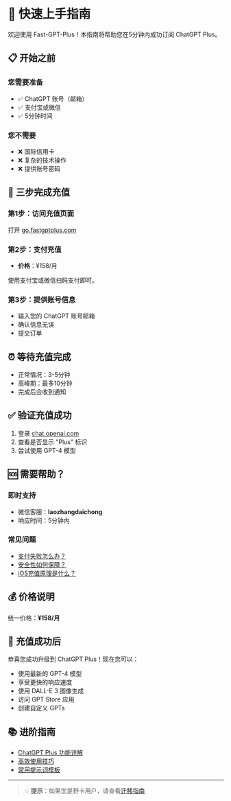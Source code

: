 # 🚀 快速上手指南

欢迎使用 Fast-GPT-Plus！本指南将帮助您在5分钟内成功订阅 ChatGPT Plus。

## 📋 开始之前

### 您需要准备
- ✅ ChatGPT 账号（邮箱）
- ✅ 支付宝或微信
- ✅ 5分钟时间

### 您不需要
- ❌ 国际信用卡
- ❌ 复杂的技术操作
- ❌ 提供账号密码

## 🎯 三步完成充值

### 第1步：访问充值页面
打开 [go.fastgptplus.com](https://go.fastgptplus.com)

### 第2步：支付充值
- **价格**：¥158/月

使用支付宝或微信扫码支付即可。

### 第3步：提供账号信息
- 输入您的 ChatGPT 账号邮箱
- 确认信息无误
- 提交订单

## ⏰ 等待充值完成

- 正常情况：3-5分钟
- 高峰期：最多10分钟
- 完成后会收到通知

## ✅ 验证充值成功

1. 登录 [chat.openai.com](https://chat.openai.com)
2. 查看是否显示 "Plus" 标识
3. 尝试使用 GPT-4 模型

## 🆘 需要帮助？

### 即时支持
- 微信客服：**laozhangdaichong**
- 响应时间：5分钟内

### 常见问题
- [支付失败怎么办？](docs/payment-failure-solution.md)
- [安全性如何保障？](docs/safety-guarantee.md)
- [iOS充值原理是什么？](docs/ios-recharge-principle.md)

## 💰 价格说明

统一价格：**¥158/月**

## 🎉 充值成功后

恭喜您成功升级到 ChatGPT Plus！现在您可以：

- 使用最新的 GPT-4 模型
- 享受更快的响应速度
- 使用 DALL-E 3 图像生成
- 访问 GPT Store 应用
- 创建自定义 GPTs

## 📚 进阶指南

- [ChatGPT Plus 功能详解](docs/chatgpt-plus-features.md)
- [高效使用技巧](docs/usage-tips.md)
- [常用提示词模板](docs/prompt-templates.md)

---

> 💡 **提示**：如果您是野卡用户，请查看[迁移指南](docs/bewildcard-alternative.md)
